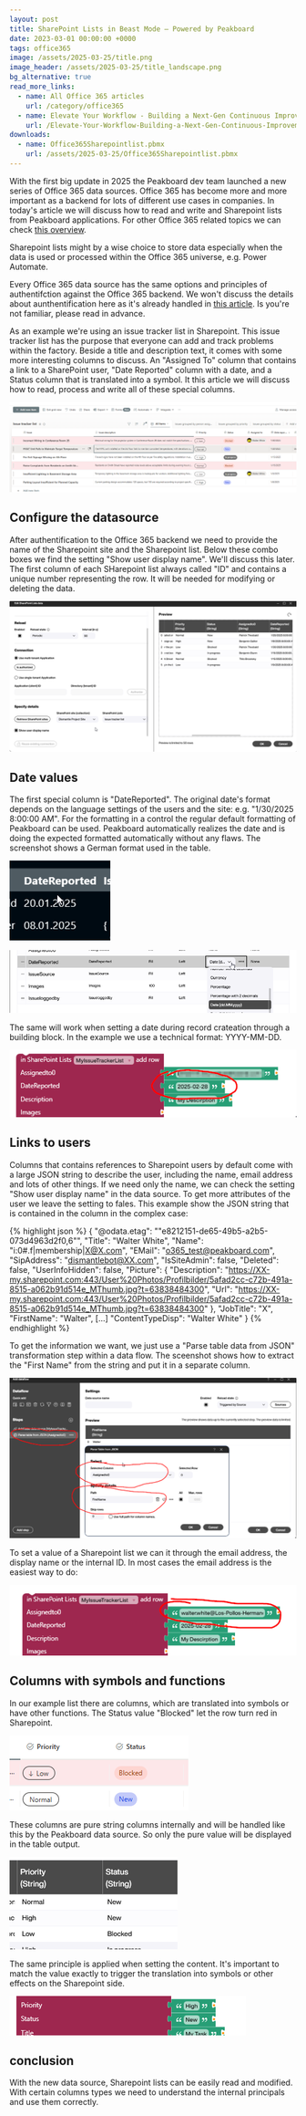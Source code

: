 ```yaml
---
layout: post
title: SharePoint Lists in Beast Mode – Powered by Peakboard
date: 2023-03-01 00:00:00 +0000
tags: office365
image: /assets/2025-03-25/title.png
image_header: /assets/2025-03-25/title_landscape.png
bg_alternative: true
read_more_links:
  - name: All Office 365 articles
    url: /category/office365
  - name: Elevate Your Workflow - Building a Next-Gen Continuous Improvement Board with Office 365 ToDo
    url: /Elevate-Your-Workflow-Building-a-Next-Gen-Continuous-Improvement-Board-with-Office-365-ToDo.html
downloads:
  - name: Office365Sharepointlist.pbmx
    url: /assets/2025-03-25/Office365Sharepointlist.pbmx
---
```

With the first big update in 2025 the Peakboard dev team launched a new series of Office 365 data sources. Office 365 has become more and more important as a backend for lots of different use cases in companies. In today's article we will discuss how to read and write and Sharepoint lists from Peakboard applications. For other Office 365 related topics we can check [this overview](/category/office365).

Sharepoint lists might by a wise choice to store data especially when the data is used or processed within the Office 365 universe, e.g. Power Automate.

Every Office 365 data source has the same options and principles of authentifction against the Office 365 backend. We won't discuss the details about aunthentification here as it's already handled in [this article](/Getting-started-with-the-new-Office-365-Data-Sources.html). Is you're not familiar, please read in advance.

As an example we're using an issue tracker list in Sharepoint. This issue tracker list has the purpose that everyone can add and track problems within the factory. Beside a title and description text, it comes with some more interesting columns to discuss. An "Assigned To" column that contains a link to a SharePoint user, "Date Reported" column with a date, and a Status column that is translated into a symbol. It this article we will discuss how to read, process and write all of these special columns.

![image](/assets/2025-03-25/010.png)

## Configure the datasource

After authentification to the Office 365 backend we need to provide the name of the Sharepoint site and the Sharepoint list. Below these combo boxes we find the setting "Show user display name". We'll discuss this later. The first column of each SHarepoint list always called "ID" and contains a unique number representing the row. It will be needed for modifying or deleting the data.  

![image](/assets/2025-03-25/020.png)

## Date values

The first special column is "DateReported". The original date's format depends on the language settings of the users and the site: e.g. "1/30/2025 8:00:00 AM". For the formatting in a control the regular default formatting of Peakboard can be used. Peakboard automatically realizes the date and is doing the expected formatted automatically without any flaws. The screenshot shows a German format used in the table.

![image](/assets/2025-03-25/030.png)

![image](/assets/2025-03-25/035.png)

The same will work when setting a date during record crateation through a building block. In the example we use a technical format: YYYY-MM-DD.

![image](/assets/2025-03-25/036.png)

## Links to users

Columns that contains references to Sharepoint users by default come with a large JSON string to describe the user, including the name, email address and lots of other things. 
If we need only the name, we can check the setting "Show user display name" in the data source. To get more attributes of the user we leave the setting to fales. This example show the JSON string that is contained in the column in the complex case:

{% highlight json %}
{
  "@odata.etag": "\"e8212151-de65-49b5-a2b5-073d4963d2f0,6\"",
  "Title": "Walter White",
  "Name": "i:0#.f|membership|X@X.com",
  "EMail": "o365_test@peakboard.com",
  "SipAddress": "dismantlebot@XX.com",
  "IsSiteAdmin": false,
  "Deleted": false,
  "UserInfoHidden": false,
  "Picture": {
    "Description": "https://XX-my.sharepoint.com:443/User%20Photos/Profilbilder/5afad2cc-c72b-491a-8515-a062b91d514e_MThumb.jpg?t=63838484300",
    "Url": "https://XX-my.sharepoint.com:443/User%20Photos/Profilbilder/5afad2cc-c72b-491a-8515-a062b91d514e_MThumb.jpg?t=63838484300"
  },
  "JobTitle": "X",
  "FirstName": "Walter",
[...]
  "ContentTypeDisp": "Walter White"
}
{% endhighlight %}

To get the information we want, we just use a "Parse table data from JSON" transformation step within a data flow. The sceenshot shows how to extract the "First Name" from the string and put it in a separate column.

![image](/assets/2025-03-25/040.png)

To set a value of a Sharepoint list we can it through the email address, the display name or the internal ID. In most cases the email address is the easiest way to do:

![image](/assets/2025-03-25/045.png)

## Columns with symbols and functions

In our example list there are columns, which are translated into symbols or have other functions. The Status value "Blocked" let the row turn red in Sharepoint.

![image](/assets/2025-03-25/050.png)

These columns are pure string columns internally and will be handled like this by the Peakboard data source. So only the pure value will be displayed in the table output.

![image](/assets/2025-03-25/051.png)

The same principle is applied when setting the content. It's important to match the value exactly to trigger the translation into symbols or other effects on the Sharepoint side.

![image](/assets/2025-03-25/055.png)

## conclusion

With the new data source, Sharepoint lists can be easily read and modified. With certain columns types we need to understand the internal principals and use them correctly.


